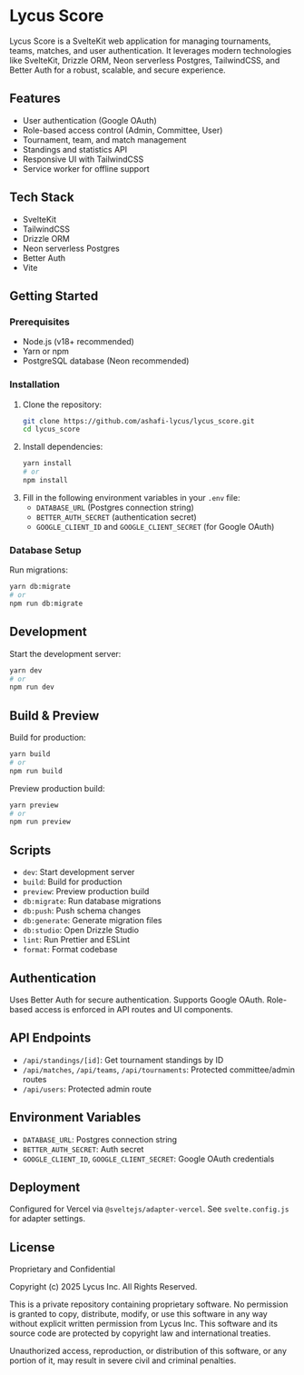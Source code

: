 # Lycus Score

Lycus Score is a SvelteKit web application for managing tournaments, teams, matches, and user authentication. It leverages modern technologies like SvelteKit, Drizzle ORM, Neon serverless Postgres, TailwindCSS, and Better Auth for a robust, scalable, and secure experience.

## Features

- User authentication (Google OAuth)
- Role-based access control (Admin, Committee, User)
- Tournament, team, and match management
- Standings and statistics API
- Responsive UI with TailwindCSS
- Service worker for offline support

## Tech Stack

- SvelteKit
- TailwindCSS
- Drizzle ORM
- Neon serverless Postgres
- Better Auth
- Vite

## Getting Started

### Prerequisites

- Node.js (v18+ recommended)
- Yarn or npm
- PostgreSQL database (Neon recommended)

### Installation

1. Clone the repository:
   ```bash
   git clone https://github.com/ashafi-lycus/lycus_score.git
   cd lycus_score
   ```
2. Install dependencies:
   ```bash
   yarn install
   # or
   npm install
   ```
3. Fill in the following environment variables in your `.env` file:
   - `DATABASE_URL` (Postgres connection string)
   - `BETTER_AUTH_SECRET` (authentication secret)
   - `GOOGLE_CLIENT_ID` and `GOOGLE_CLIENT_SECRET` (for Google OAuth)

### Database Setup

Run migrations:

```bash
yarn db:migrate
# or
npm run db:migrate
```

## Development

Start the development server:

```bash
yarn dev
# or
npm run dev
```

## Build & Preview

Build for production:

```bash
yarn build
# or
npm run build
```

Preview production build:

```bash
yarn preview
# or
npm run preview
```

## Scripts

- `dev`: Start development server
- `build`: Build for production
- `preview`: Preview production build
- `db:migrate`: Run database migrations
- `db:push`: Push schema changes
- `db:generate`: Generate migration files
- `db:studio`: Open Drizzle Studio
- `lint`: Run Prettier and ESLint
- `format`: Format codebase

## Authentication

Uses Better Auth for secure authentication. Supports Google OAuth. Role-based access is enforced in API routes and UI components.

## API Endpoints

- `/api/standings/[id]`: Get tournament standings by ID
- `/api/matches`, `/api/teams`, `/api/tournaments`: Protected committee/admin routes
- `/api/users`: Protected admin route

## Environment Variables

- `DATABASE_URL`: Postgres connection string
- `BETTER_AUTH_SECRET`: Auth secret
- `GOOGLE_CLIENT_ID`, `GOOGLE_CLIENT_SECRET`: Google OAuth credentials

## Deployment

Configured for Vercel via `@sveltejs/adapter-vercel`. See `svelte.config.js` for adapter settings.

## License

Proprietary and Confidential

Copyright (c) 2025 Lycus Inc. All Rights Reserved.

This is a private repository containing proprietary software. No permission is granted to copy, distribute, modify, or use this software in any way without explicit written permission from Lycus Inc. This software and its source code are protected by copyright law and international treaties.

Unauthorized access, reproduction, or distribution of this software, or any portion of it, may result in severe civil and criminal penalties.

